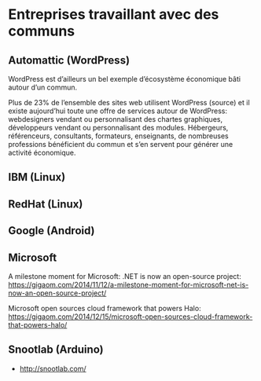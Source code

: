 
# Entreprises travaillant avec des communs

 
## Automattic (WordPress)

WordPress est d’ailleurs un bel exemple d’écosystème économique bâti autour d’un commun.

Plus de 23% de l’ensemble des sites web utilisent WordPress (source)  et il existe aujourd’hui toute une offre de services autour de WordPress: webdesigners vendant ou personnalisant des chartes graphiques, développeurs vendant ou personnalisant des modules. Hébergeurs, référenceurs, consultants, formateurs, enseignants, de nombreuses professions bénéficient du commun et s’en servent pour générer une activité économique.
 
## IBM (Linux)

 
## RedHat (Linux)

 
## Google (Android)

 
## Microsoft

A milestone moment for Microsoft: .NET is now an open-source project: https://gigaom.com/2014/11/12/a-milestone-moment-for-microsoft-net-is-now-an-open-source-project/

Microsoft open sources cloud framework that powers Halo: https://gigaom.com/2014/12/15/microsoft-open-sources-cloud-framework-that-powers-halo/

## Snootlab (Arduino)

- http://snootlab.com/
